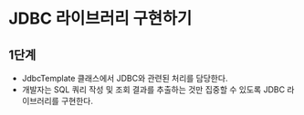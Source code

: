 # JDBC 라이브러리 구현하기

## 1단계
- JdbcTemplate 클래스에서 JDBC와 관련된 처리를 담당한다.
- 개발자는 SQL 쿼리 작성 및 조회 결과를 추출하는 것만 집중할 수 있도록 JDBC 라이브러리를 구현한다.